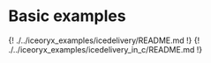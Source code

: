 # Basic examples

{! ./../iceoryx_examples/icedelivery/README.md !}
{! ./../iceoryx_examples/icedelivery_in_c/README.md !}
